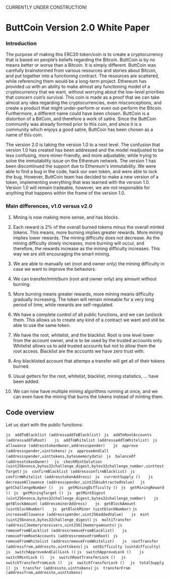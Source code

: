 CURRENTLY UNDER CONSTRUCTION!


# ButtCoin Version 2.0 White Paper

### Introduction
The purpose of making this ERC20 token/coin is to create a cryptocurrency that is based on people’s beliefs regarding the Bitcoin. ButtCoin is by no means better or worse than a Bitcoin. It is simply different. ButtCoin was carefully brainstormed from various resources and stories about Bitcoin, and put together into a functioning contract. The resources are scattered, while referencing them would be a long-term project. Ethereum has provided us with an ability to make almost any functioning model of a cryptocurrency that we want, without worrying about the low-level priorities that concern coin’s survival. This coin is made as a proof that we can take almost any idea regarding the cryptocurrencies, even misconceptions, and create a product that might under-perform or even out-perform the Bitcoin. Furthermore, a different name could have been chosen. ButtCoin is a distortion of a BitCoin, and therefore a work of satire. Since the ButtCoin community was already formed prior to this coin, and since it is a community which enjoys a good satire, ButtCoin has been chosen as a name of this coin. 

The version 2.0 is taking the version 1.0 to a next level. The confusion that version 1.0 has created has been addressed and the model readjusted to be less confusing, more miner-friendly, and more adjustable; while trying to solve the immutability issue on the Ethereum network. The version 1 has been discontinued the support due to Ethereum's immutability. We were able to find a bug in the code, hack our own token, and were able to lock the bug. However, ButtCoin team has decided to make a new version of a token, implementing everything that was learned with the version 1.0. Version 1.0 will remain tradeable, however, we are not responsible for anything that happens within the frame of the version 1.0.

### Main differences, v1.0 versus v2.0

1. Mining is now making more sense, and has blocks. 

2. Each reward is 2% of the overall burned tokens minus the overall minted tokens. This means, more burning implies greater rewards. More mining implies lower rewards. The mining difficulty does not decrease. As the mining difficulty slowly increases, more burning will occur, and therefore, the rewards increase as the mining difficulty increases. This way we are still encouraging the smart mining.

3. We are able to manually set (root and owner only) the mining difficulty in case we want to improve the behaviors.

4. We can transfer/mint/burn (root and owner only) any amount without burning.

5. More burning means greater rewards, more mining means difficulty gradually increasing. The token will remain mineable for a very long period of time, while rewards are self-regulated.

6. We have a complete control of all public functions, and we can (un)lock them. This allows us to create any kind of a contract we want and still be able to use the same token.

7. We have the root, whitelist, and the blacklist. Root is one level lower from the account owner, and is to be used by the trusted accounts only. Whitelist allows us to add trusted accounts but not to allow them the root access. Blacklist are the accounts we have zero trust with.

8. Any blacklisted account that attemps a transfer will get all of their tokens burned.

9. Usual getters for the root, whitelist, blacklist, mining statistics, ... have been added.

10. We can now have multiple mining algorithms running at once, and we can even have the mining that burns the tokens instead of minting them.


## Code overview

Let us start with the public functions:

``` js	addToBlacklist (addressaddToBlacklist)	```
``` js	addToRootAccounts (addressaddToRoot)	```
``` js	addToWhitelist (addressaddToWhitelist)	```
``` js	allowance (addresstokenOwner,addressspender)	```
``` js	approve (addressspender,uinttokens)	```
``` js	approveAndCall (addressspender,uinttokens,bytesmemorydata)	```
``` js	balanceOf (addresstokenOwner)	```
``` js	checkMintSolution (uint256nonce,bytes32challenge_digest,bytes32challenge_number,uinttestTarget)	```
``` js	confirmBlacklist (addressconfirmBlacklist)	```
``` js	confirmWhitelist (addresstokenAddress)	```
``` js	currentSupply ()	```
``` js	decreaseAllowance (addressspender,uint256subtractedValue)	```
``` js	getChallengeNumber ()	```
``` js	getMiningDifficulty ()	```
``` js	getMiningReward ()	```
``` js	getMiningTarget ()	```
``` js	getMintDigest (uint256nonce,bytes32challenge_digest,bytes32challenge_number)	```
``` js	getBlockAmount (addressminerAddress)	```
``` js	getBlockAmount (uintblockNumber)	```
``` js	getBlockMiner (uintblockNumber)	```
``` js	increaseAllowance (addressspender,uint256addedValue)	```
``` js	mint (uint256nonce,bytes32challenge_digest)	```
``` js	multiTransfer (address[]memoryreceivers,uint256[]memoryamounts)	```
``` js	removeFromBlacklist (addressremoveFromBlacklist)	```
``` js	removeFromRootAccounts (addressremoveFromRoot)	```
``` js	removeFromWhitelist (addressremoveFromWhitelist)	```
``` js	rootTransfer (addressfrom,addressto,uinttokens)	```
``` js	setDifficulty (uintdifficulty)	```
``` js	switchApproveAndCallLock ()	```
``` js	switchApproveLock ()	```
``` js	switchMintLock ()	```
``` js	switchRootTransferLock ()	```
``` js	switchTransferFromLock ()	```
``` js	switchTransferLock ()	```
``` js	totalSupply ()	```
``` js	transfer (addressto,uinttokens)	```
``` js	transferFrom (addressfrom,addressto,uinttokens)	```




